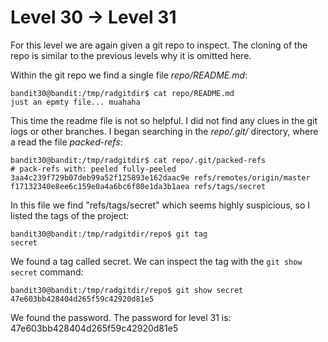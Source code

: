 # Level 30 &rarr; Level 31

For this level we are again given a git repo to inspect.
The cloning of the repo is similar to the previous levels why it is omitted here.

Within the git repo we find a single file *repo/README.md*:

```
bandit30@bandit:/tmp/radgitdir$ cat repo/README.md 
just an epmty file... muahaha
```

This time the readme file is not so helpful.
I did not find any clues in the git logs or other branches.
I began searching in the *repo/.git/* directory, where a read the file *packed-refs*:

```
bandit30@bandit:/tmp/radgitdir$ cat repo/.git/packed-refs 
# pack-refs with: peeled fully-peeled 
3aa4c239f729b07deb99a52f125893e162daac9e refs/remotes/origin/master
f17132340e8ee6c159e0a4a6bc6f80e1da3b1aea refs/tags/secret
```

In this file we find "refs/tags/secret" which seems highly suspicious, so I listed the tags of the project:

```
bandit30@bandit:/tmp/radgitdir/repo$ git tag
secret
```

We found a tag called secret.
We can inspect the tag with the `git show secret` command:

```
bandit30@bandit:/tmp/radgitdir/repo$ git show secret
47e603bb428404d265f59c42920d81e5
```

We found the password.
The password for level 31 is: 47e603bb428404d265f59c42920d81e5
